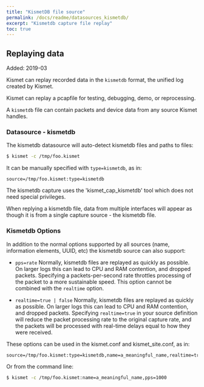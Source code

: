 ```yaml
---
title: "KismetDB file source"
permalink: /docs/readme/datasources_kismetdb/
excerpt: "Kismetdb capture file replay"
toc: true
---
```


## Replaying data
Added: 2019-03

Kismet can replay recorded data in the `kismetdb` format, the unified log created by Kismet. 

Kismet can replay a pcapfile for testing, debugging, demo, or reprocessing.

A `kismetdb` file can contain packets and device data from any source Kismet handles.

### Datasource - kismetdb

The kismetdb datasource will auto-detect kismetdb files and paths to files:
```bash
$ kismet -c /tmp/foo.kismet
```

It can be manually specified with `type=kismetdb`, as in:

```
source=/tmp/foo.kismet:type=kismetdb
```

The kismetdb capture uses the 'kismet_cap_kismetdb' tool which does not need special privileges.

When replying a kismetdb file, data from multiple interfaces will appear as though it is from a single capture source - the kismetdb file.

### Kismetdb Options
In addition to the normal options supported by all sources (name, information elements, UUID, etc) the kismetdb source can also support:

* `pps=rate`
   Normally, kismetdb files are replayed as quickly as possible.  On larger logs this can lead to CPU and RAM contention, and dropped packets.  Specifying a packets-per-second rate throttles processing of the packet to a more sustainable speed.
   This option cannot be combined with the `realtime` option.

* `realtime=true | false`
   Normally, kismetdb files are replayed as quickly as possible.  On larger logs this can lead to CPU and RAM contention, and dropped packets.  Specifying `realtime=true` in your source definition will reduce the packet processing rate to the original capture rate, and the packets will be processed with real-time delays equal to how they were received.
   
 These options can be used in the kismet.conf and kismet_site.conf, as in:
 
 ```
 source=/tmp/foo.kismet:type=kismetdb,name=a_meaningful_name,realtime=true
 ```
 
 Or from the command line:
 
 ```bash
$ kismet -c /tmp/foo.kismet:name=a_meaningful_name,pps=1000
```
 
 

